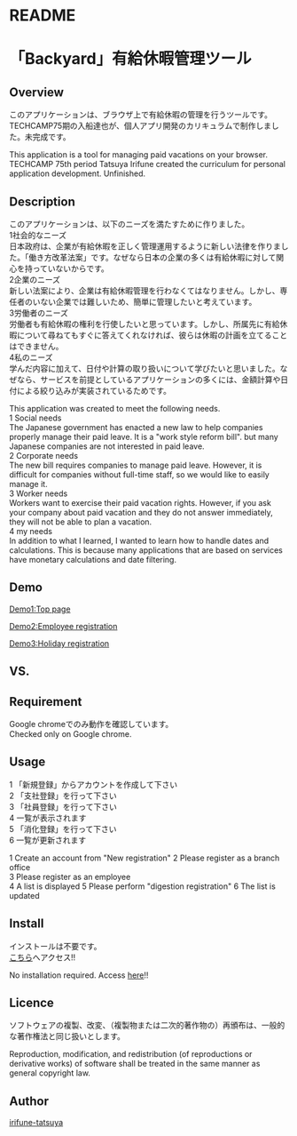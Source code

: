 # README

「Backyard」有給休暇管理ツール
===========================
## Overview  
このアプリケーションは、ブラウザ上で有給休暇の管理を行うツールです。TECHCAMP75期の入船達也が、個人アプリ開発のカリキュラムで制作しました。未完成です。  

This application is a tool for managing paid vacations on your browser. TECHCAMP 75th period Tatsuya Irifune created the curriculum for personal application development. Unfinished.  

## Description
このアプリケーションは、以下のニーズを満たすために作りました。  
1社会的なニーズ  
日本政府は、企業が有給休暇を正しく管理運用するように新しい法律を作りました。「働き方改革法案」です。なぜなら日本の企業の多くは有給休暇に対して関心を持っていないからです。  
2企業のニーズ  
新しい法案により、企業は有給休暇管理を行わなくてはなりません。しかし、専任者のいない企業では難しいため、簡単に管理したいと考えています。  
3労働者のニーズ  
労働者も有給休暇の権利を行使したいと思っています。しかし、所属先に有給休暇について尋ねてもすぐに答えてくれなければ、彼らは休暇の計画を立てることはできません。  
4私のニーズ  
学んだ内容に加えて、日付や計算の取り扱いについて学びたいと思いました。なぜなら、サービスを前提としているアプリケーションの多くには、金額計算や日付による絞り込みが実装されているためです。  

This application was created to meet the following needs.  
1 Social needs  
The Japanese government has enacted a new law to help companies properly manage their paid leave. It is a "work style reform bill". but many Japanese companies are not interested in paid leave.  
2 Corporate needs  
The new bill requires companies to manage paid leave. However, it is difficult for companies without full-time staff, so we would like to easily manage it.  
3 Worker needs  
Workers want to exercise their paid vacation rights. However, if you ask your company about paid vacation and they do not answer immediately, they will not be able to plan a vacation.  
4 my needs  
In addition to what I learned, I wanted to learn how to handle dates and calculations. This is because many applications that are based on services have monetary calculations and date filtering.  

## Demo
[Demo1:Top page](https://gyazo.com/cd43cbb1e75637581ebb65366276157a)  
  
[Demo2:Employee registration](https://gyazo.com/c80d4cd30783842cc65b3a8017a30263)  
  
[Demo3:Holiday registration](https://gyazo.com/5b1aafa59215ad0a7ca4317ef774ce08)  
  
## VS. 

## Requirement
Google chromeでのみ動作を確認しています。  
Checked only on Google chrome.  

## Usage
1 「新規登録」からアカウントを作成して下さい  
2 「支社登録」を行って下さい  
3 「社員登録」を行って下さい  
4 一覧が表示されます  
5 「消化登録」を行って下さい  
6 一覧が更新されます  

1 Create an account from "New registration" 
2 Please register as a branch office  
3 Please register as an employee  
4 A list is displayed 
5 Please perform "digestion registration" 
6 The list is updated 

## Install
インストールは不要です。  
[こちら](https://techcamp-backyard.herokuapp.com/)へアクセス!!  

No installation required. 
Access [here](https://techcamp-backyard.herokuapp.com/)!! 

## Licence
ソフトウェアの複製、改変、（複製物または二次的著作物の）再頒布は、一般的な著作権法と同じ扱いとします。  

Reproduction, modification, and redistribution (of reproductions or derivative works) of software shall be treated in the same manner as general copyright law.  

## Author
[irifune-tatsuya](https://github.com/irifune-tatsuya) 